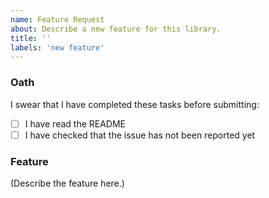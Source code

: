 ```yaml
---
name: Feature Request
about: Describe a new feature for this library.
title: ''
labels: 'new feature'
---
```


### Oath

I swear that I have completed these tasks before submitting:

- [ ] I have read the README
- [ ] I have checked that the issue has not been reported yet

### Feature

<!--
  Make sure to describe as precisely as possible the feature you'd like to see
  implemented. When relevant, provide visual examples (screenshots,
  screencasts, diagrams...).
-->

(Describe the feature here.)
